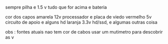 sempre pilha e 1.5 v 
tudo que for acima e bateria

cor dos capos
amarela 12v processador e placa de viedo
vermelho 5v circuito de apoio e alguns hd
laranja 3.3v hd/ssd, e algumas outras coisa

obs : fontes atuais nao tem cor de cabos
usar um mutimetro para descobrir as v
